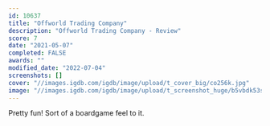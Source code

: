 ```yaml
---
id: 10637
title: "Offworld Trading Company"
description: "Offworld Trading Company - Review"
score: 7
date: "2021-05-07"
completed: FALSE
awards: ""
modified_date: "2022-07-04"
screenshots: []
cover: "//images.igdb.com/igdb/image/upload/t_cover_big/co256k.jpg"
image: "//images.igdb.com/igdb/image/upload/t_screenshot_huge/b5vbdk53sn1rf3mnu4ob.jpg"
---
```

Pretty fun! Sort of a boardgame feel to it.